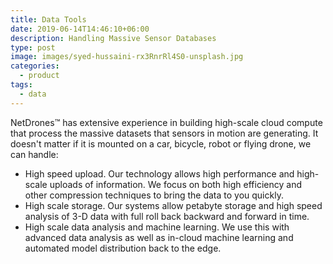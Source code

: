 ```yaml
---
title: Data Tools
date: 2019-06-14T14:46:10+06:00
description: Handling Massive Sensor Databases
type: post
image: images/syed-hussaini-rx3RnrRl4S0-unsplash.jpg
categories: 
  - product
tags:
  - data
---
```


NetDrones&trade; has extensive experience in building high-scale cloud compute
that process the massive datasets that sensors in motion are generating. It
doesn't matter if it is mounted on a car, bicycle, robot or flying drone, we
can handle:

- High speed upload. Our technology allows high performance and high-scale
    uploads of information. We focus on both high efficiency and other
    compression techniques to bring the data to you quickly.
- High scale storage. Our systems allow petabyte storage and high speed
    analysis of 3-D data with full roll back backward and forward in time.
- High scale data analysis and machine learning. We use this with advanced data
    analysis as well as in-cloud machine learning and automated model
    distribution back to the edge.
